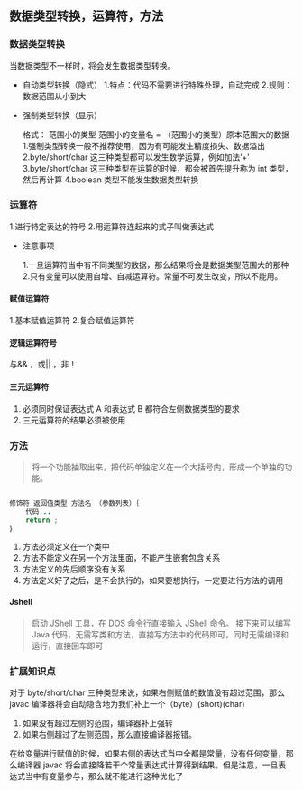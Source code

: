 ## 数据类型转换，运算符，方法

### 数据类型转换

当数据类型不一样时，将会发生数据类型转换。

- 自动类型转换（隐式） 1.特点：代码不需要进行特殊处理，自动完成 2.规则：数据范围从小到大

- 强制类型转换（显示）

  格式： 范围小的类型 范围小的变量名 = （范围小的类型）原本范围大的数据 1.强制类型转换一般不推荐使用，因为有可能发生精度损失、数据溢出
  2.byte/short/char 这三种类型都可以发生数学运算，例如加法‘+’
  3.byte/short/char 这三种类型在运算的时候，都会被首先提升称为 int 类型，然后再计算
  4.boolean 类型不能发生数据类型转换

### 运算符

1.进行特定表达的符号 2.用运算符连起来的式子叫做表达式

- 注意事项

  1.一旦运算符当中有不同类型的数据，那么结果将会是数据类型范围大的那种 2.只有变量可以使用自增、自减运算符。常量不可发生改变，所以不能用。

#### 赋值运算符

1.基本赋值运算符 2.复合赋值运算符

#### 逻辑运算符号

与&& ，或|| ，非！

#### 三元运算符

1. 必须同时保证表达式 A 和表达式 B 都符合左侧数据类型的要求
2. 三元运算符的结果必须被使用

### 方法

> 将一个功能抽取出来，把代码单独定义在一个大括号内，形成一个单独的功能。

```java

修饰符 返回值类型 方法名 （参数列表）｛
    代码...
    return ;
｝

```

1. 方法必须定义在一个类中
2. 方法不能定义在另一个方法里面，不能产生嵌套包含关系
3. 方法定义的先后顺序没有关系
4. 方法定义好了之后，是不会执行的，如果要想执行，一定要进行方法的调用

#### Jshell

> 启动 JShell 工具，在 DOS 命令行直接输入 JShell 命令。
> 接下来可以编写 Java 代码，无需写类和方法，直接写方法中的代码即可，同时无需编译和运行，直接回车即可

### 扩展知识点

对于 byte/short/char 三种类型来说，如果右侧赋值的数值没有超过范围，那么 javac 编译器将会自动隐含地为我们补上一个（byte）(short)(char)

1. 如果没有超过左侧的范围，编译器补上强转
2. 如果右侧超过了左侧范围，那么直接编译器报错。

在给变量进行赋值的时候，如果右侧的表达式当中全都是常量，没有任何变量，那么编译器 javac 将会直接降若干个常量表达式计算得到结果。但是注意，一旦表达式当中有变量参与，那么就不能进行这种优化了
